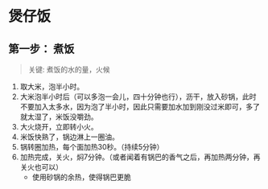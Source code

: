 # 煲仔饭
## 第一步： 煮饭
> 关键: 煮饭的水的量，火候
1. 取大米，泡半小时。
2. 大米泡半小时后（可以多泡一会儿，四十分钟也行），沥干，放入砂锅，此时不要加入太多水，因为泡了半小时，因此只需要加水加到刚没过米即可，多了就太湿了，米饭没嚼劲。
3. 大火烧开，立即转小火。
4. 米饭快熟了，锅边淋上一圈油。
5. 锅转圈加热，每个面加热30秒。（持续5分钟）
6. 加热完成，关火，焖7分钟。（或者闻着有锅巴的香气之后，再加热两分钟，再关火也可以）
   - 使用砂锅的余热，使得锅巴更脆